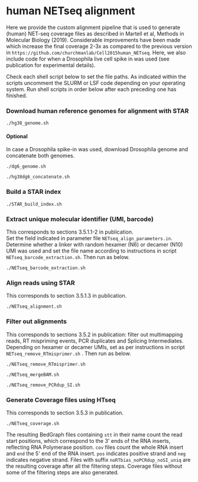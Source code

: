# human NETseq alignment
Here we provide the custom alignment pipeline that is used to generate (human) NET-seq coverage files as described in Martell et al, Methods in Molecular Biology (2019). Considerable improvements have been made which increase the final coverage 2-3x as compared to the previous version in `https://github.com/churchmanlab/Cell2015human_NETseq`. Here, we also include code for when a Drosophila live cell spike in was used (see publication for experimental details). 

Check each shell script below to set the file paths. As indicated within the scripts uncomment the SLURM or LSF code depending on your operating system. Run shell scripts in order below after each preceding one has finished.

### Download human reference genomes for alignment with STAR

`./hg38_genome.sh`

#### Optional
In case a Drosophila spike-in was used, download Drosophila genome and concatenate both genomes.

`./dg6_genome.sh`

`./hg38dg6_concatenate.sh`

### Build a STAR index

`./STAR_build_index.sh`

### Extract unique molecular identifier (UMI, barcode)
This corresponds to sections 3.5.1.1-2 in publication.  
Set the field indicated in parameter file `NETseq_align_parameters.in`. 
Determine whether a linker with random hexamer (N6) or decamer (N10) UMI was used and set the file name according to instructions in script `NETseq_barcode_extraction.sh`. Then run as below.
  
`./NETseq_barcode_extraction.sh`

### Align reads using STAR
This corresponds to section 3.5.1.3 in publication.  

`./NETseq_alignment.sh`

### Filter out alignments 
This corresponds to sections 3.5.2 in publication: filter out multimapping reads, RT mispriming events, PCR duplicates and Splicing Intermediates.
Depending on hexamer or decamer UMIs, set as per instructions in script `NETseq_remove_RTmisprimer.sh` . Then run as below.

`./NETseq_remove_RTmisprimer.sh`

`./NETseq_mergeBAM.sh`

`./NETseq_remove_PCRdup_SI.sh`

### Generate Coverage files using HTseq
This corresponds to section 3.5.3 in publication. 

`./NETseq_coverage.sh`

The resulting BedGraph files containing `stt` in their name count the read start positions, which correspond to the 3' ends of the RNA inserts, reflecting RNA Polymerase position. `cov` files count the whole RNA insert and `end` the 5' end of the RNA insert. `pos` indicates positive strand and `neg` indicates negative strand. Files with suffix `noRTbias_noPCRdup_noSI_uniq` are the resulting coverage after all the filtering steps. Coverage files without some of the filtering steps are also generated.